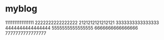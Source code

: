 # myblog

1111111111111111
2222222222222222
2121212121212121
3333333333333333
4444444444444444
5555555555555555
6666666666666666
7777777777777777
